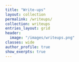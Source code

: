 ```yaml
---
title: "Write-ups"
layout: collection
permalink: /writeups/
collection: writeups
entries_layout: grid
header:
  image: "/images/writeups.png"
classes: wide
author_profile: true
show_exerpts: true
---
```



